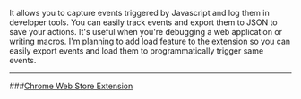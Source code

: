 It allows you to capture events triggered by Javascript and log them in developer tools. You can easily track events and export them to JSON to save your actions.
It's useful when you're debugging a web application or writing macros. I'm planning to add load feature to the extension so you can easily export events and load them to programmatically trigger same events.
***

###[Chrome Web Store Extension](https://chrome.google.com/webstore/detail/event-logger/ilidkhplmkdomofhjpkdgnapgkaadmhg)
